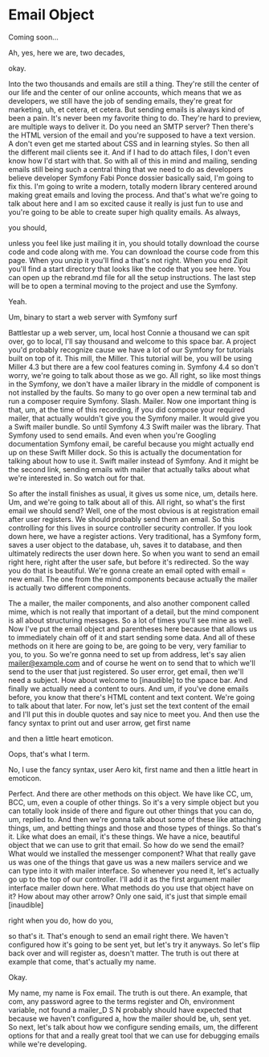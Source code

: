 # Email Object

Coming soon...

Ah, yes, here we are, two decades,

okay.

Into the two thousands and emails are still a thing. They're still the center of our
life and the center of our online accounts, which means that we as developers, we
still have the job of sending emails, they're great for marketing, uh, et cetera, et
cetera. But sending emails is always kind of been a pain. It's never been my favorite
thing to do. They're hard to preview, are multiple ways to deliver it. Do you need an
SMTP server? Then there's the HTML version of the email and you're supposed to have a
text version. A don't even get me started about CSS and in learning styles. So then
all the different mail clients see it. And if I had to do attach files, I don't even
know how I'd start with that. So with all of this in mind and mailing, sending emails
still being such a central thing that we need to do as developers believe developer
Symfony Fabi Ponce dossier basically said, I'm going to fix this. I'm going to write
a modern, totally modern library centered around making great emails and loving the
process. And that's what we're going to talk about here and I am so excited cause it
really is just fun to use and you're going to be able to create super high quality
emails. As always,

you should,

unless you feel like just mailing it in, you should totally download the course code
and code along with me. You can download the course code from this page. When you
unzip it you'll find a that's not right. When you end Zipit you'll find a start
directory that looks like the code that you see here. You can open up the rebrand.md
file for all the setup instructions. The last step will be to open a terminal moving
to the project and use the Symfony.

Yeah.

Um, binary to start a web server with Symfony surf

Battlestar up a web server, um, local host Connie a thousand we can spit over, go to
local, I'll say thousand and welcome to this space bar. A project you'd probably
recognize cause we have a lot of our Symfony for tutorials built on top of it. This
mill, the Miller. This tutorial will be, you will be using Miller 4.3 but there are a
few cool features coming in. Symfony 4.4 so don't worry, we're going to talk about
those as we go. All right, so like most things in the Symfony, we don't have a mailer
library in the middle of component is not installed by the faults. So many to go over
open a new terminal tab and run a composer require Symfony. Slash. Mailer. Now one
important thing is that, um, at the time of this recording, if you did compose your
required mailer, that actually wouldn't give you the Symfony mailer. It would give
you a Swift mailer bundle. So until Symfony 4.3 Swift mailer was the library. That
Symfony used to send emails. And even when you're Googling documentation Symfony
email, be careful because you might actually end up on these Swift Miller dock. So
this is actually the documentation for talking about how to use it. Swift mailer
instead of Symfony. And it might be the second link, sending emails with mailer that
actually talks about what we're interested in. So watch out for that.

So after the install finishes as usual, it gives us some nice, um, details here. Um,
and we're going to talk about all of this. All right, so what's the first email we
should send? Well, one of the most obvious is at registration email after user
registers. We should probably send them an email. So this controlling for this lives
in source controller security controller. If you look down here, we have a register
actions. Very traditional, has a Symfony form, saves a user object to the database,
uh, saves it to database, and then ultimately redirects the user down here. So when
you want to send an email right here, right after the user safe, but before it's
redirected. So the way you do that is beautiful. We're gonna create an email opted
with email = new email. The one from the mind components because actually the mailer
is actually two different components.

The a mailer, the mailer components, and also another component called mime, which is
not really that important of a detail, but the mind component is all about
structuring messages. So a lot of times you'll see mine as well. Now I've put the
email object and parentheses here because that allows us to immediately chain off of
it and start sending some data. And all of these methods on it here are going to be,
are going to be very, very familiar to you, to you. So we're gonna need to set up
from address, let's say alien mailer@example.com and of course he went on to send
that to which we'll send to the user that just registered. So user error, get email,
then we'll need a subject. How about welcome to [inaudible] to the space bar. And
finally we actually need a content to ours. And um, if you've done emails before, you
know that there's HTML content and text content. We're going to talk about that
later. For now, let's just set the text content of the email and I'll put this in
double quotes and say nice to meet you. And then use the fancy syntax to print out
and user arrow, get first name

and then a little heart emoticon.

Oops, that's what I term.

No, I use the fancy syntax, user Aero kit, first name and then a little heart in
emoticon.

Perfect. And there are other methods on this object. We have like CC, um, BCC, um,
even a couple of other things. So it's a very simple object but you can totally look
inside of there and figure out other things that you can do, um, replied to. And then
we're gonna talk about some of these like attaching things, um, and betting things
and those and those types of things. So that's it. Like what does an email, it's
these things. We have a nice, beautiful object that we can use to grit that email. So
how do we send the email? What would we installed the messenger component? What that
really gave us was one of the things that gave us was a new mailers service and we
can type into it with mailer interface. So whenever you need it, let's actually go up
to the top of our controller. I'll add it as the first argument mailer interface
mailer down here. What methods do you use that object have on it? How about may other
arrow? Only one said, it's just that simple email [inaudible]

right when you do, how do you,

so that's it. That's enough to send an email right there. We haven't configured how
it's going to be sent yet, but let's try it anyways. So let's flip back over and will
register as, doesn't matter. The truth is out there at example that come, that's
actually my name.

Okay.

My name, my name is Fox email. The truth is out there. An example, that com, any
password agree to the terms register and Oh, environment variable, not found a
mailer_D S N probably should have expected that because we haven't configured a, how
the mailer should be, uh, sent yet. So next, let's talk about how we configure
sending emails, um, the different options for that and a really great tool that we
can use for debugging emails while we're developing.